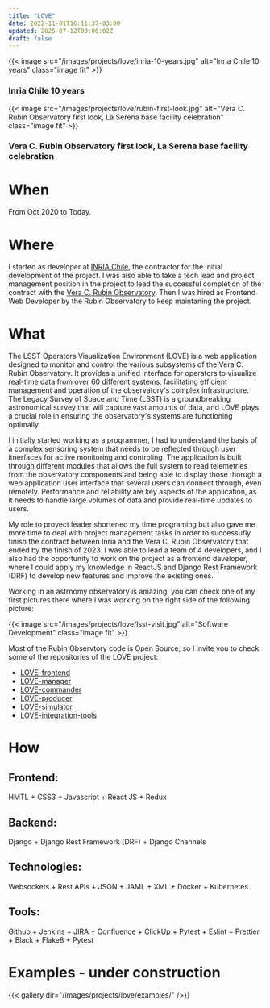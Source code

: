 ```yaml
---
title: "LOVE"
date: 2022-11-01T16:11:37-03:00
updated: 2025-07-12T00:00:02Z
draft: false
---
```


{{< image src="/images/projects/love/inria-10-years.jpg" alt="Inria Chile 10 years" class="image fit" >}}
### Inria Chile 10 years

{{< image src="/images/projects/love/rubin-first-look.jpg" alt="Vera C. Rubin Observatory first look, La Serena base facility celebration" class="image fit" >}}
### Vera C. Rubin Observatory first look, La Serena base facility celebration

# When

From Oct 2020 to Today.

# Where

I started as developer at [INRIA Chile](https://www.inria.cl/), the contractor for the initial development of the project. I was also able to take a tech lead and project management position in the project to lead the successful completion of the contract with the [Vera C. Rubin Observatory](https://rubinobservatory.org/en). Then I was hired as Frontend Web Developer by the Rubin Observatory to keep maintaning the project.

# What

The LSST Operators Visualization Environment (LOVE) is a web application designed to monitor and control the various subsystems of the Vera C. Rubin Observatory. It provides a unified interface for operators to visualize real-time data from over 60 different systems, facilitating efficient management and operation of the observatory's complex infrastructure. The Legacy Survey of Space and Time (LSST) is a groundbreaking astronomical survey that will capture vast amounts of data, and LOVE plays a crucial role in ensuring the observatory's systems are functioning optimally.

I initially started working as a programmer, I had to understand the basis of a complex sensoring system that needs to be reflected through user itnerfaces for active monitoring and controling. The application is built through different modules that allows the full system to read telemetries from the observatory components and being able to display those thorugh a web application user interface that several users can connect through, even remotely. Performance and reliability are key aspects of the application, as it needs to handle large volumes of data and provide real-time updates to users.

My role to proyect leader shortened my time programing but also gave me more time to deal with project management tasks in order to successufly finish the contract between Inria and the Vera C. Rubin Observatory that ended by the finish of 2023. I was able to lead a team of 4 developers, and I also had the opportunity to work on the project as a frontend developer, where I could apply my knowledge in ReactJS and Django Rest Framework (DRF) to develop new features and improve the existing ones.

Working in an astrnomy observatory is amazing, you can check one of my first pictures there where I was working on the right side of the following picture:

{{< image src="/images/projects/love/lsst-visit.jpg" alt="Software Development" class="image fit" >}}

Most of the Rubin Observtory code is Open Source, so I invite you to check some of the repositories of the LOVE project:
- [LOVE-frontend](https://github.com/lsst-ts/LOVE-frontend)
- [LOVE-manager](https://github.com/lsst-ts/LOVE-manager)
- [LOVE-commander](https://github.com/lsst-ts/LOVE-commander)
- [LOVE-producer](https://github.com/lsst-ts/LOVE-producer)
- [LOVE-simulator](https://github.com/lsst-ts/LOVE-simulator)
- [LOVE-integration-tools](https://github.com/lsst-ts/LOVE-integration-tools)

# How

## Frontend:
HMTL + CSS3 + Javascript + React JS + Redux

## Backend:
Django + Django Rest Framework (DRF) + Django Channels

## Technologies:
Websockets + Rest APIs + JSON + JAML + XML + Docker + Kubernetes

## Tools:
Github + Jenkins + JIRA + Confluence + ClickUp + Pytest + Eslint + Prettier + Black + Flake8 + Pytest

# Examples - under construction

{{< gallery dir="/images/projects/love/examples/" />}}
